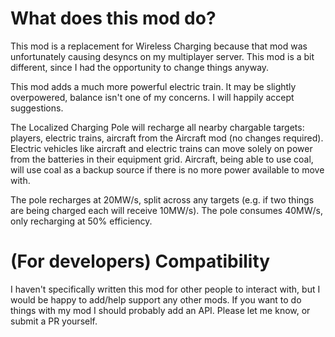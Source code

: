 # What does this mod do?

This mod is a replacement for Wireless Charging because that mod was unfortunately causing desyncs on my multiplayer server. This mod is a bit different, since I had the opportunity to change things anyway.

This mod adds a much more powerful electric train. It may be slightly overpowered, balance isn't one of my concerns. I will happily accept suggestions.

The Localized Charging Pole will recharge all nearby chargable targets: players, electric trains, aircraft from the Aircraft mod (no changes required). Electric vehicles like aircraft and electric trains can move solely on power from the batteries in their equipment grid. Aircraft, being able to use coal, will use coal as a backup source if there is no more power available to move with.

The pole recharges at 20MW/s, split across any targets (e.g. if two things are being charged each will receive 10MW/s). The pole consumes 40MW/s, only recharging at 50% efficiency.

# (For developers) Compatibility

I haven't specifically written this mod for other people to interact with, but I would be happy to add/help support any other mods. If you want to do things with my mod I should probably add an API. Please let me know, or submit a PR yourself.